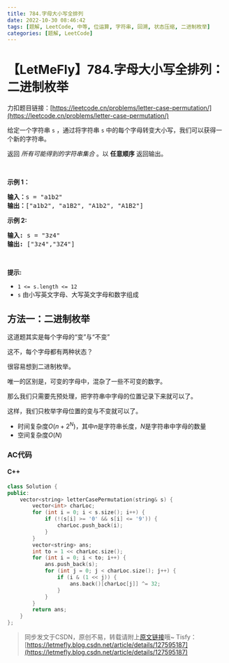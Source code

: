 ```yaml
---
title: 784.字母大小写全排列
date: 2022-10-30 08:46:42
tags: [题解, LeetCode, 中等, 位运算, 字符串, 回溯, 状态压缩, 二进制枚举]
categories: [题解, LeetCode]
---
```


# 【LetMeFly】784.字母大小写全排列：二进制枚举

力扣题目链接：[https://leetcode.cn/problems/letter-case-permutation/](https://leetcode.cn/problems/letter-case-permutation/)

<p>给定一个字符串&nbsp;<code>s</code>&nbsp;，通过将字符串&nbsp;<code>s</code>&nbsp;中的每个字母转变大小写，我们可以获得一个新的字符串。</p>

<p>返回 <em>所有可能得到的字符串集合</em> 。以 <strong>任意顺序</strong> 返回输出。</p>

<p>&nbsp;</p>

<p><strong>示例 1：</strong></p>

<pre>
<strong>输入：</strong>s = "a1b2"
<strong>输出：</strong>["a1b2", "a1B2", "A1b2", "A1B2"]
</pre>

<p><strong>示例 2:</strong></p>

<pre>
<strong>输入:</strong> s = "3z4"
<strong>输出:</strong> ["3z4","3Z4"]
</pre>

<p>&nbsp;</p>

<p><strong>提示:</strong></p>

<ul>
	<li><code>1 &lt;= s.length &lt;= 12</code></li>
	<li><code>s</code>&nbsp;由小写英文字母、大写英文字母和数字组成</li>
</ul>


    
## 方法一：二进制枚举

这道题其实是每个字母的“变”与“不变”

这不，每个字母都有两种状态？

很容易想到二进制枚举。

唯一的区别是，可变的字母中，混杂了一些不可变的数字。

那么我们只需要先预处理，把字符串中字母的位置记录下来就可以了。

这样，我们只枚举字母位置的变与不变就可以了。

+ 时间复杂度$O(n + 2^N)$，其中$n$是字符串长度，$N$是字符串中字母的数量
+ 空间复杂度$O(N)$

### AC代码

#### C++

```cpp
class Solution {
public:
    vector<string> letterCasePermutation(string& s) {
        vector<int> charLoc;
        for (int i = 0; i < s.size(); i++) {
            if (!(s[i] >= '0' && s[i] <= '9')) {
                charLoc.push_back(i);
            }
        }
        vector<string> ans;
        int to = 1 << charLoc.size();
        for (int i = 0; i < to; i++) {
            ans.push_back(s);
            for (int j = 0; j < charLoc.size(); j++) {
                if (i & (1 << j)) {
                    ans.back()[charLoc[j]] ^= 32;
                }
            }
        }
        return ans;
    }
};
```

> 同步发文于CSDN，原创不易，转载请附上[原文链接](https://blog.letmefly.xyz/2022/10/30/LeetCode%200784.%E5%AD%97%E6%AF%8D%E5%A4%A7%E5%B0%8F%E5%86%99%E5%85%A8%E6%8E%92%E5%88%97/)哦~
> Tisfy：[https://letmefly.blog.csdn.net/article/details/127595187](https://letmefly.blog.csdn.net/article/details/127595187)
